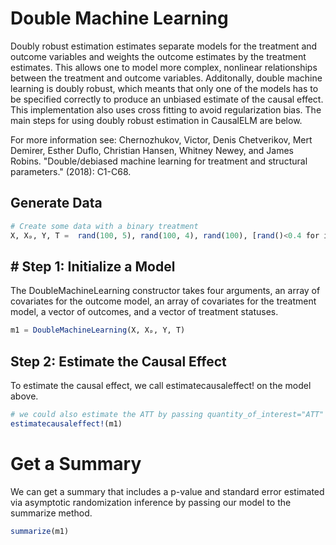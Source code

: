 # Double Machine Learning
Doubly robust estimation estimates separate models for the treatment and outcome variables 
and weights the outcome estimates by the treatment estimates. This allows one to model more 
complex, nonlinear relationships between the treatment and outcome variables. Additonally, 
double machine learning is doubly robust, which meants that only one of the models has to be 
specified correctly to produce an unbiased estimate of the causal effect. This 
implementation also uses cross fitting to avoid regularization bias. The main steps for 
using doubly robust estimation in CausalELM are below.

For more information see:
    Chernozhukov, Victor, Denis Chetverikov, Mert Demirer, Esther Duflo, Christian Hansen, 
    Whitney Newey, and James Robins. "Double/debiased machine learning for treatment and 
    structural parameters." (2018): C1-C68.

## Generate Data
```julia
# Create some data with a binary treatment
X, Xₚ, Y, T =  rand(100, 5), rand(100, 4), rand(100), [rand()<0.4 for i in 1:100]
```

## # Step 1: Initialize a Model
The DoubleMachineLearning constructor takes four arguments, an array of covariates for the 
outcome model, an array of covariates for the treatment model, a vector of outcomes, and a 
vector of treatment statuses.
```julia
m1 = DoubleMachineLearning(X, Xₚ, Y, T)
```

## Step 2: Estimate the Causal Effect
To estimate the causal effect, we call estimatecausaleffect! on the model above.
```julia
# we could also estimate the ATT by passing quantity_of_interest="ATT"
estimatecausaleffect!(m1)
```

# Get a Summary
We can get a summary that includes a p-value and standard error estimated via asymptotic 
randomization inference by passing our model to the summarize method.
```julia
summarize(m1)
```